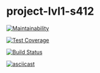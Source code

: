 # project-lvl1-s412

[![Maintainability](https://api.codeclimate.com/v1/badges/30282aae02108f306b43/maintainability)](https://codeclimate.com/github/pochtennov/project-lvl1-s412/maintainability)

[![Test Coverage](https://api.codeclimate.com/v1/badges/30282aae02108f306b43/test_coverage)](https://codeclimate.com/github/pochtennov/project-lvl1-s412/test_coverage)

[![Build Status](https://travis-ci.org/pochtennov/project-lvl1-s412.svg?branch=master)](https://travis-ci.org/pochtennov/project-lvl1-s412)

[![asciicast](https://asciinema.org/a/6jMSXCJTmjSiLqKjP1BIgn2j0.svg)](https://asciinema.org/a/6jMSXCJTmjSiLqKjP1BIgn2j0)